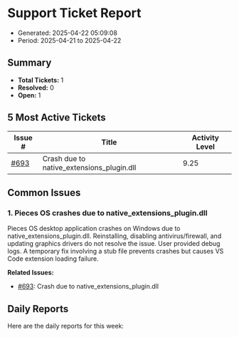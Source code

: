 # Support Ticket Report
- Generated: 2025-04-22 05:09:08
- Period: 2025-04-21 to 2025-04-22

## Summary
- **Total Tickets:** 1
- **Resolved:** 0
- **Open:** 1

## 5 Most Active Tickets
| Issue # | Title | Activity Level |
|---------|-------|----------------|
| [#693](https://github.com/pieces-app/support/issues/693) | Crash due to native_extensions_plugin.dll | 9.25 |

## Common Issues
### 1. Pieces OS crashes due to native_extensions_plugin.dll
Pieces OS desktop application crashes on Windows due to native_extensions_plugin.dll.  Reinstalling, disabling antivirus/firewall, and updating graphics drivers do not resolve the issue.  User provided debug logs.  A temporary fix involving a stub file prevents crashes but causes VS Code extension loading failure.

**Related Issues:**
- [#693](https://github.com/pieces-app/support/issues/693): Crash due to native_extensions_plugin.dll


## Daily Reports
Here are the daily reports for this week:

